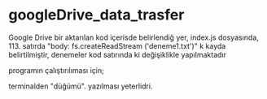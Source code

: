 # googleDrive_data_trasfer
Google Drive bir aktarılan kod içerisde belirlendiğ yer,
index.js dosyasında,
113. satırda 
"body: fs.createReadStream ('deneme1.txt')" k kayda belirtilmiştir,
denemeler kod satırında ki değişiklikle yapılmaktadır


programın çalıştırılıması için;

terminalden "düğümü".
yazılması yeterlidri.
